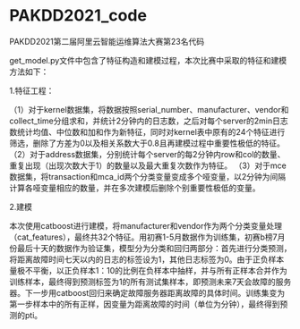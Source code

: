 # PAKDD2021_code
PAKDD2021第二届阿里云智能运维算法大赛第23名代码

get_model.py文件中包含了特征构造和建模过程，本次比赛中采取的特征和建模方法如下：

1.特征工程：

（1）对于kernel数据集，将数据按照serial_number、manufacturer、vendor和collect_time分组求和，并统计2分钟内的日志数，之后对每个server的2min日志数统计均值、中位数和加和作为新特征，同时对kernel表中原有的24个特征进行筛选，删除了方差为0以及相关系数大于0.8且再建模过程中重要性极低的特征。
（2）对于address数据集，分别统计每个server的每2分钟内row和col的数量、重复出现（出现次数大于1）的数量以及最大重复次数作为特征。
（3）对于mce数据集，将transaction和mca_id两个分类变量变成多个哑变量，以2分钟为间隔计算各哑变量相应的数量，并在多次建模后删除个别重要性极低的变量。

2.建模

  本次使用catboost进行建模，将manufacturer和vendor作为两个分类变量处理（cat_features），最终共32个特征。用初赛1-5月数据作为训练集，初赛b榜7月份最后十天的数据作为验证集，模型分为分类和回归两部分：首先进行分类预测，将距离故障时间七天以内的日志的标签设为1，其他日志标签为0。由于正负样本量极不平衡，以正负样本1：10的比例在负样本中抽样，并与所有正样本合并作为训练样本，最终得到预测标签为1的所有测试集样本，即预测未来7天会故障的服务器。下一步用catboost回归来确定故障服务器距离故障的具体时间。训练集变为第一步样本中的所有正样，因变量为距离故障的时间（单位为分钟），最终得到预测的pti。
